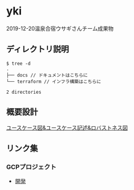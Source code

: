 # yki
2019-12-20温泉合宿ウサギさんチーム成果物

## ディレクトリ説明
```
$ tree -d
.
├── docs // ドキュメントはこちらに
└── terraform // インフラ構築はこちらに

2 directories
```

## 概要設計
[ユースケース図&ユースケース記述&ロバストネス図](./docs/overview-design.png)

## リンク集
### GCPプロジェクト 
- [開発](https://console.cloud.google.com/home/dashboard?project=ca-camp-rabbit-team-2019-12&supportedpurview=project)
